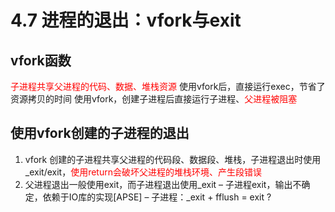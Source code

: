 # 4.7 进程的退出：vfork与exit
## vfork函数
<font color=red>子进程共享父进程的代码、数据、堆栈资源</font>
使用vfork后，直接运行exec，节省了资源拷贝的时间
使用vfork，创建子进程后直接运行子进程、<font color=red>父进程被阻塞</font>

## 使用vfork创建的子进程的退出
1. vfork 创建的子进程共享父进程的代码段、数据段、堆栈，子进程退出时使用_exit/exit，<font color=red>使用return会破坏父进程的堆栈环境、产生段错误</font>
2. 父进程退出一般使用exit，而子进程退出使用_exit
– 子进程exit，输出不确定，依赖于IO库的实现[APSE]
– 子进程：_exit + fflush = exit ?